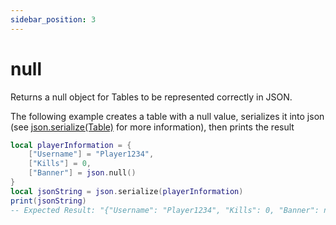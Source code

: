 ```yaml
---
sidebar_position: 3
---
```


# null

Returns a null object for Tables to be represented correctly in JSON.

The following example creates a table with a null value, serializes it into json (see [json.serialize(Table)](./serialize) for more information), then prints the result

```lua
local playerInformation = {
    ["Username"] = "Player1234",
    ["Kills"] = 0,
    ["Banner"] = json.null()
}
local jsonString = json.serialize(playerInformation)
print(jsonString)
-- Expected Result: "{"Username": "Player1234", "Kills": 0, "Banner": null}"
```